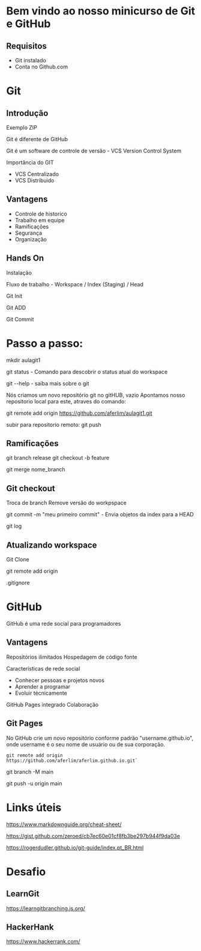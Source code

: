 # Bem vindo ao nosso minicurso de Git e GitHub

## Requisitos

- Git instalado
- Conta no Github.com

# Git

## Introdução

Exemplo ZIP

Git é diferente de GitHub

Git é um software de controle de versão - VCS Version Control System

Importância do GIT

- VCS Centralizado
- VCS Distribuido

## Vantagens

- Controle de historico
- Trabalho em equipe
- Ramificações
- Segurança
- Organização

## Hands On

Instalação

Fluxo de trabalho - Workspace / Index (Staging) / Head

Git Init

Git ADD

Git Commit



# Passo a passo:

mkdir aulagit1

git status - Comando para descobrir o status atual do workspace

git --help - saiba mais sobre o git

Nós criamos um novo repositório git no gitHUB, vazio
Apontamos nosso repositorio local para este, atraves do comando:

git remote add origin https://github.com/aferlim/aulagit1.git

subir para repositorio remoto: git push

## Ramificações

git branch release
git checkout -b feature

git merge nome_branch

## Git checkout

Troca de branch
Remove versão do workpspace

git commit -m "meu primeiro commit" - Envia objetos da index para a HEAD

git log


## Atualizando workspace

Git Clone

git remote add origin

.gitignore

# GitHub

GitHub é uma rede social para programadores

## Vantagens

Repositórios ilimitados
Hospedagem de código fonte

Características de rede social

- Conhecer pessoas e projetos novos
- Aprender a programar
- Evoluir técnicamente

GitHub Pages integrado
Colaboração

## Git Pages

No GitHub crie um novo repositório conforme padrão "username.github.io", onde username é o seu nome de usuário ou de sua corporação.

    git remote add origin https://github.com/aferlim/aferlim.github.io.git`

git branch -M main

git push -u origin main

# Links úteis

https://www.markdownguide.org/cheat-sheet/

https://gist.github.com/zeroed/cb7ec60e01cf8fb3be297b944f9da03e

https://rogerdudler.github.io/git-guide/index.pt_BR.html

# Desafio

## LearnGit

https://learngitbranching.js.org/

## HackerHank

https://www.hackerrank.com/
